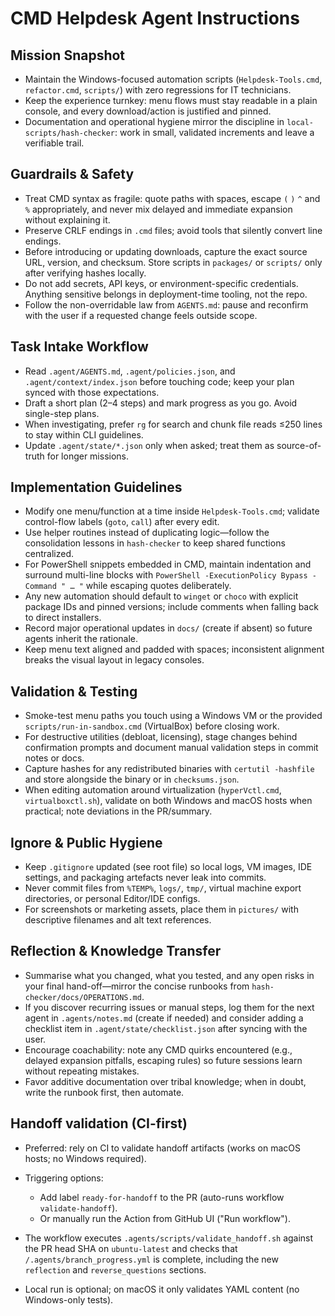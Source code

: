 # CMD Helpdesk Agent Instructions

## Mission Snapshot
- Maintain the Windows-focused automation scripts (`Helpdesk-Tools.cmd`, `refactor.cmd`, `scripts/`) with zero regressions for IT technicians.
- Keep the experience turnkey: menu flows must stay readable in a plain console, and every download/action is justified and pinned.
- Documentation and operational hygiene mirror the discipline in `local-scripts/hash-checker`: work in small, validated increments and leave a verifiable trail.

## Guardrails & Safety
- Treat CMD syntax as fragile: quote paths with spaces, escape `(` `)` `^` and `%` appropriately, and never mix delayed and immediate expansion without explaining it.
- Preserve CRLF endings in `.cmd` files; avoid tools that silently convert line endings.
- Before introducing or updating downloads, capture the exact source URL, version, and checksum. Store scripts in `packages/` or `scripts/` only after verifying hashes locally.
- Do not add secrets, API keys, or environment-specific credentials. Anything sensitive belongs in deployment-time tooling, not the repo.
- Follow the non-overridable law from `AGENTS.md`: pause and reconfirm with the user if a requested change feels outside scope.

## Task Intake Workflow
- Read `.agent/AGENTS.md`, `.agent/policies.json`, and `.agent/context/index.json` before touching code; keep your plan synced with those expectations.
- Draft a short plan (2–4 steps) and mark progress as you go. Avoid single-step plans.
- When investigating, prefer `rg` for search and chunk file reads ≤250 lines to stay within CLI guidelines.
- Update `.agent/state/*.json` only when asked; treat them as source-of-truth for longer missions.

## Implementation Guidelines
- Modify one menu/function at a time inside `Helpdesk-Tools.cmd`; validate control-flow labels (`goto`, `call`) after every edit.
- Use helper routines instead of duplicating logic—follow the consolidation lessons in `hash-checker` to keep shared functions centralized.
- For PowerShell snippets embedded in CMD, maintain indentation and surround multi-line blocks with `PowerShell -ExecutionPolicy Bypass -Command " … "` while escaping quotes deliberately.
- Any new automation should default to `winget` or `choco` with explicit package IDs and pinned versions; include comments when falling back to direct installers.
- Record major operational updates in `docs/` (create if absent) so future agents inherit the rationale.
- Keep menu text aligned and padded with spaces; inconsistent alignment breaks the visual layout in legacy consoles.

## Validation & Testing
- Smoke-test menu paths you touch using a Windows VM or the provided `scripts/run-in-sandbox.cmd` (VirtualBox) before closing work.
- For destructive utilities (debloat, licensing), stage changes behind confirmation prompts and document manual validation steps in commit notes or docs.
- Capture hashes for any redistributed binaries with `certutil -hashfile` and store alongside the binary or in `checksums.json`.
- When editing automation around virtualization (`hyperVctl.cmd`, `virtualboxctl.sh`), validate on both Windows and macOS hosts when practical; note deviations in the PR/summary.

## Ignore & Public Hygiene
- Keep `.gitignore` updated (see root file) so local logs, VM images, IDE settings, and packaging artefacts never leak into commits.
- Never commit files from `%TEMP%`, `logs/`, `tmp/`, virtual machine export directories, or personal Editor/IDE configs.
- For screenshots or marketing assets, place them in `pictures/` with descriptive filenames and alt text references.

## Reflection & Knowledge Transfer
- Summarise what you changed, what you tested, and any open risks in your final hand-off—mirror the concise runbooks from `hash-checker/docs/OPERATIONS.md`.
- If you discover recurring issues or manual steps, log them for the next agent in `.agents/notes.md` (create if needed) and consider adding a checklist item in `.agent/state/checklist.json` after syncing with the user.
- Encourage coachability: note any CMD quirks encountered (e.g., delayed expansion pitfalls, escaping rules) so future sessions learn without repeating mistakes.
- Favor additive documentation over tribal knowledge; when in doubt, write the runbook first, then automate.

## Handoff validation (CI-first)

- Preferred: rely on CI to validate handoff artifacts (works on macOS hosts; no Windows required).

- Triggering options:
  - Add label `ready-for-handoff` to the PR (auto-runs workflow `validate-handoff`).
  - Or manually run the Action from GitHub UI ("Run workflow").

- The workflow executes `.agents/scripts/validate_handoff.sh` against the PR head SHA on `ubuntu-latest` and checks that `/.agents/branch_progress.yml` is complete, including the new `reflection` and `reverse_questions` sections.

- Local run is optional; on macOS it only validates YAML content (no Windows-only tests).
